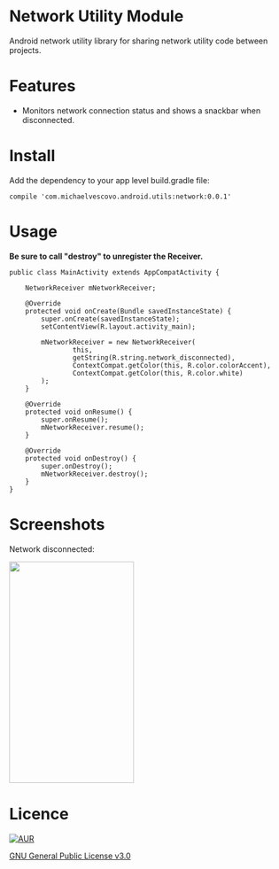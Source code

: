 # Network Utility Module
Android network utility library for sharing network utility code between projects.

# Features

- Monitors network connection status and shows a snackbar when disconnected.

# Install
Add the dependency to your app level build.gradle file:
~~~
compile 'com.michaelvescovo.android.utils:network:0.0.1'
~~~

# Usage

**Be sure to call "destroy" to unregister the Receiver.**

~~~
public class MainActivity extends AppCompatActivity {

    NetworkReceiver mNetworkReceiver;

    @Override
    protected void onCreate(Bundle savedInstanceState) {
        super.onCreate(savedInstanceState);
        setContentView(R.layout.activity_main);

        mNetworkReceiver = new NetworkReceiver(
                this,
                getString(R.string.network_disconnected),
                ContextCompat.getColor(this, R.color.colorAccent),
                ContextCompat.getColor(this, R.color.white)
        );
    }

    @Override
    protected void onResume() {
        super.onResume();
        mNetworkReceiver.resume();
    }

    @Override
    protected void onDestroy() {
        super.onDestroy();
        mNetworkReceiver.destroy();
    }
}
~~~

# Screenshots

Network disconnected:

<!--![network-disconnected](https://cloud.githubusercontent.com/assets/15829736/20997335/9de752ac-bd58-11e6-88ff-e7bda1cf057b.png)-->
<img src="https://cloud.githubusercontent.com/assets/15829736/20997335/9de752ac-bd58-11e6-88ff-e7bda1cf057b.png" height="400" width="225">

# Licence

[![AUR](https://img.shields.io/aur/license/yaourt.svg)]()

[GNU General Public License v3.0](http://choosealicense.com/licenses/gpl-3.0/)